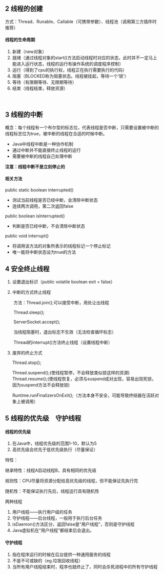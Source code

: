## 2 线程的创建

方式：Thread、Runable、Callable（可携带参数）、线程池（调用第三方插件时推荐）



#### 线程的生命周期

1. 新建（new对象）
2. 就绪（通过线程对象的start()方法启动线程时对应的状态，此时并不一定马上能进入运行状态，线程的运行有操作系统的调度程序控制）
3. 运行（得到了cpu的执行权，线程正在执行需要执行的代码）
4. 阻塞（BLOCKED称为阻塞状态。线程被挂起，等待一个‘锁’）
5. 等待（有限期等待、无限期等待）
6. 结束（线程结束，释放资源）                                                                                                                                                                   

​    

## 3 线程的中断

概念：每个线程有一个布尔型的标志位，代表线程是否中断，只需要设置被中断的线程标志位为true，被中断的线程在合适的时候中断。

* Java中线程中断是一种协作机制
* 通过中断并不能直接终止线程的运行
* 需要被中断的线程自己处理中断

**注意：线程中断不是立刻停止的**

#### 相关方法

public static boolean interrupted()

* 测试当前线程是否已经中断，会清除中断状态
* 连续两次调用，第二次返回false

public boolean isInterrupted()

* 判断是否已经中断，不会清除中断状态

public void interrupt()

* 将调用该方法的对象所表示的线程标记一个停止标记
* 唯一能将中断状态设为true的方法

## 4 安全终止线程

1. 设置退出标识（public volatile boolean exit = false）

2. 中断的方式终止线程

   ​	方法：Thread.join();可以接受中断，用处让出线程

   ​				Thread.sleep();

   ​				ServerSocket.accept();

   ​				当线程阻塞时，退出标志不生效（无法检查循环标志）

   ​				Thread的interrupt()方法终止线程（设置线程中断）

3. 废弃的终止方式

   Thread.stop();    

   Thread.suspend();(使线程暂停，不会释放类似锁这样的资源) Thread.resume();(使线程恢复，必须与suspend成对出现，容易出现死锁，因为suspend方法不会释放锁)

   Runtime.runFinalizersOnExit();（方法本身不安全，可能导致终结器在活跃对象上被调用）

## 5 线程的优先级　守护线程

#### 线程的优先级

1. 在Java中，线程优先级的范围1-10，默认为5
2. 高优先级会优先于低优先级执行（尽量保证）



特性： 

继承特性：线程A启动线程B，具有相同的优先级

规则性：CPU尽量将资源分配给高优先级的线程，但不能保证先执行完

随机性：不能保证执行先后，线程运行具有随机性



两种线程

1. 用户线程——执行用户级的任务
2. 守护线程——后台线程，一般用于执行后台任务
3. isDaemon()方法区分，返回false是“用户线程”，否则是守护线程
4. Java虚拟机在“用户线程”都结束后会退出。

#### 守护线程

1. 指在程序运行的时候在后台提供一种通用服务的线程
2. 不是不可或缺的（eg.垃圾回收线程）
3. 当所有用户线程结束时，程序也就终止了，同时会杀死进程中的所有守护线程

